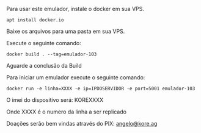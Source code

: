 Para usar este emulador, instale o docker em sua VPS.
````
apt install docker.io
````

Baixe os arquivos para uma pasta em sua VPS.


Execute o seguinte comando:
````
docker build . --tag=emulador-103
````

Aguarde a conclusão da Build



Para iniciar um emulador execute o seguinte comando:
````
docker run -e linha=XXXX -e ip=IPDOSERVIDOR -e port=5001 emulador-103
````

O imei do dispositivo será: KOREXXXX

Onde XXXX é o numero da linha a ser replicado



Doações serão bem vindas através do PIX: angelo@kore.ag
